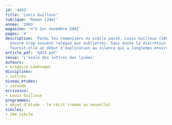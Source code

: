 ```yaml
---
id: '4453'
title: 'Louis Guilloux'
rubrique: 'Roman [2de]'
annee: '2001'
magazine: 'n°5 1er novembre 2001'
pages: '4'
description: 'Parmi les romanciers du siècle passé, Louis Guilloux (1899-1980) est
  encore trop souvent relégué aux oubliettes. Sans doute la discrétion de l’homme
  fournit-elle un début d’explication au silence qui a longtemps environné l’œuvre…'
article_pdf: '4453.pdf'
revue: 'L’école des lettres des lycées'
auteurs:
- Grégoire Leménager
disciplines:
- lettres
niveau_etudes:
- seconde
ecrivains:
- Louis Guilloux
programmes:
- objet d’étude - le récit (roman ou nouvelle)
siecles:
- 20e siècle
---
```

